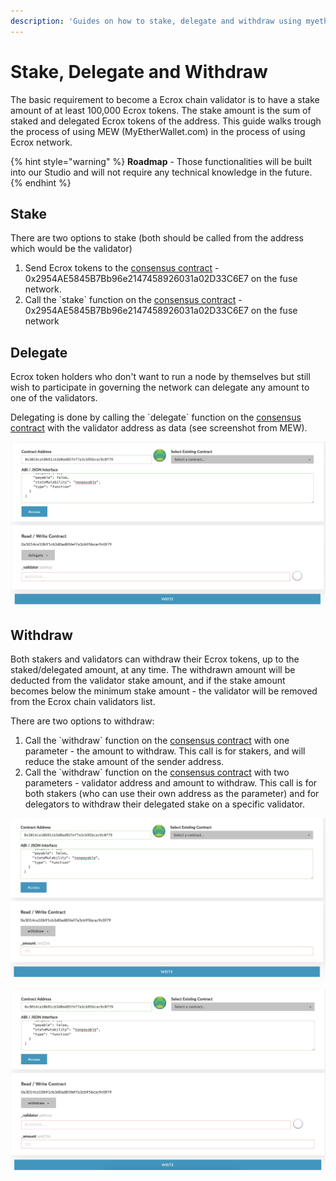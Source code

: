 ```yaml
---
description: 'Guides on how to stake, delegate and withdraw using myetherwallet.com'
---
```


# Stake, Delegate and Withdraw

The basic requirement to become a Ecrox chain validator is to have a stake amount of at least 100,000 Ecrox tokens. The stake amount is the sum of staked and delegated Ecrox tokens of the address. This guide walks trough the process of using MEW \(MyEtherWallet.com\) in the process of using Ecrox network.

{% hint style="warning" %}
**Roadmap** - Those functionalities will be built into our Studio and will not require any technical knowledge in the future.
{% endhint %}

## Stake

There are two options to stake \(both should be called from the address which would be the validator\)

1. Send Ecrox tokens to the [consensus contract](https://ecroxscan.com/address/0x2954AE5845B7Bb96e2147458926031a02D33C6E7) - 0x2954AE5845B7Bb96e2147458926031a02D33C6E7 on the fuse network.
2. Call the \`stake\` function on the [consensus contract](https://ecroxscan.com/address/0x2954AE5845B7Bb96e2147458926031a02D33C6E7) - 0x2954AE5845B7Bb96e2147458926031a02D33C6E7 on the fuse network

 

## Delegate

Ecrox token holders who don't want to run a node by themselves but still wish to participate in governing the network can delegate any amount to one of the validators.

Delegating is done by calling the \`delegate\` function on the [consensus contract](https://ecroxscan.com/address/0x2954AE5845B7Bb96e2147458926031a02D33C6E7) with the validator address as data \(see screenshot from MEW\).

![delegate](../../.gitbook/assets/screen-shot-2019-09-04-at-14.59.27.png)

## Withdraw

Both stakers and validators can withdraw their Ecrox tokens, up to the staked/delegated amount, at any time. The withdrawn amount will be deducted from the validator stake amount, and if the stake amount becomes below the minimum stake amount - the validator will be removed from the Ecrox chain validators list.

There are two options to withdraw:

1. Call the \`withdraw\` function on the [consensus contract](https://ecroxscan.com/address/0x2954AE5845B7Bb96e2147458926031a02D33C6E7) with one parameter - the amount to withdraw. This call is for stakers, and will reduce the stake amount of the sender address.
2. Call the \`withdraw\` function on the [consensus contract](https://ecroxscan.com/address/0x2954AE5845B7Bb96e2147458926031a02D33C6E7) with two parameters - validator address and amount to withdraw. This call is for both stakers \(who can use their own address as the parameter\) and for delegators to withdraw their delegated stake on a specific validator.

![withdraw option \#1](../../.gitbook/assets/screen-shot-2019-09-04-at-15.01.15.png)

![withdraw option \#2](../../.gitbook/assets/screen-shot-2019-09-04-at-15.01.25.png)

